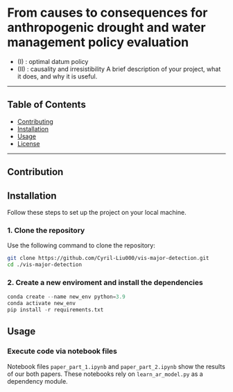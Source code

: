 # From causes to consequences for anthropogenic drought and water management policy evaluation 
- (I) : optimal datum policy
- (II) : causality and irresistibility
A brief description of your project, what it does, and why it is useful.

---

## Table of Contents
- [Contributing](#contribution)
- [Installation](#installation)
- [Usage](#usage)
- [License](#license)

---

## Contribution

## Installation

Follow these steps to set up the project on your local machine.

### 1. Clone the repository
Use the following command to clone the repository:
```bash
git clone https://github.com/Cyril-Liu000/vis-major-detection.git
cd ./vis-major-detection
```
### 2. Create a new enviroment and install the dependencies
```python
conda create --name new_env python=3.9
conda activate new_env
pip install -r requirements.txt
```


## Usage
### Execute code via notebook files
Notebook files `paper_part_1.ipynb` and `paper_part_2.ipynb` show the results of our both papers. 
These notebooks rely on `learn_ar_model.py` as a dependency module.



